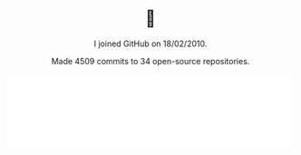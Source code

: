 <h1 align="center">👋</h1>

<p align="center">
  I joined GitHub on 18/02/2010.
</p>

<p align="center">
  Made 4509 commits to 34 open-source repositories.
</p>

<p align="center">
  <img src="https://github.com/hongaar/hongaar/blob/main/.cache/languages.svg">
</p>

